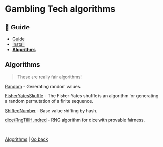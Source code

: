 Gambling Tech algorithms
========================

## :book: Guide

* [Guide](./README.md)
* [Install](./install.md)
* **[Algorithms](./algorithms.md)**


## Algorithms

> These are really fair algorithms!


[Random](./random.md) - Generating random values.

[FisherYatesShuffle](./FisherYatesShuffle.md) - The Fisher-Yates shuffle is an algorithm for generating a random permutation of a finite sequence.

[ShiftedNumber](./ShiftedNumber.md) - Base value shifting by hash.

[dice/RngTillHundred](./dice/RngTillHundred.md) - RNG algorithm for dice with provable fairness.

<br>

[Algorithms](https://github.com/nepster-web/gambling-tech/blob/main/docs/guide/algorithms.md) | [Go back](https://github.com/nepster-web/gambling-tech)